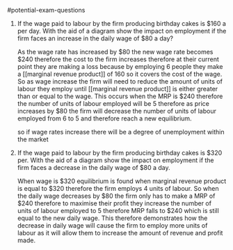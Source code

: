 #potential-exam-questions 
1. If the wage paid to labour by the firm producing birthday cakes is $160 a per day. With the aid of a diagram show the impact on employment if the firm faces an increase in the daily wage of $80 a day?

	As the wage rate has increased by $80 the new wage rate becomes $240 therefore the cost to the firm increases therefore at their current point they are making a loss because by employing 6 people they make a [[marginal revenue product]] of 160 so it covers the cost of the wage. So as wage increase the firm will need to reduce the amount of units of labour they employ until [[marginal revenue product]] is either greater than or equal to the wage. This occurs when the MRP is $240 therefore the number of units of labour employed will be 5 therefore as price increases by $80 the firm will decrease the number of units of labour employed from 6 to 5 and therefore reach a new equilibrium.

	so if wage rates increase there will be a degree of unemployment within the market

2. If the wage paid to labour by the firm producing birthday cakes is $320 per. With the aid of a diagram show the impact on employment if the firm faces a decrease in the daily wage of $80 a day.

	When wage is $320 equilibrium is found when marginal revenue product is equal to $320 therefore the firm employs 4 units of labour. So when the daily wage decreases by $80 the firm only has to make a MRP of $240 therefore to maximise their profit they increase the number of units of labour employed to 5 therefore MRP falls to $240 which is still equal to the new daily wage. This therefore demonstrates how the decrease in daily wage will cause the firm to employ more units of labour as it will allow them to increase the amount of revenue and profit made.